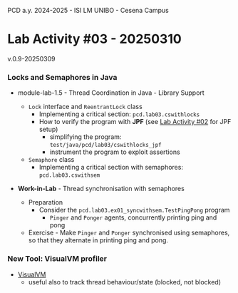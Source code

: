 PCD a.y. 2024-2025 - ISI LM UNIBO - Cesena Campus

# Lab Activity #03 - 20250310

v.0.9-20250309

### Locks and Semaphores in Java

- module-lab-1.5 - Thread Coordination in Java - Library Support
	- `Lock` interface and `ReentrantLock` class
		- Implementing a critical section: `pcd.lab03.cswithlocks`
		- How to verify the program with **JPF** (see [Lab Activity #02](https://github.com/pcd-2024-2025/lab-02) for JPF setup)
			- simplifying the program: `test/java/pcd/lab03/cswithlocks_jpf` 
			- instrument the program to exploit assertions
	- `Semaphore` class 
		- Implementing a critical section with semaphores: `pcd.lab03.cswithsem`

- **Work-in-Lab** -  Thread synchronisation with semaphores
	- Preparation
		- Consider the `pcd.lab03.ex01_syncwithsem.TestPingPong` program
			- `Pinger` and `Ponger` agents, concurrently printing ping and pong
	- Exercise
			- Make `Pinger` and `Ponger` synchronised using semaphores, so that they alternate in printing ping and pong.

### New Tool: VisualVM profiler
 
- [VisualVM](https://visualvm.github.io/)
	- useful also to track thread behaviour/state (blocked, not blocked)

